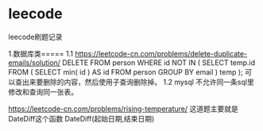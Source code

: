 # leecode
leecode刷题记录

1.数据库类=====
1.1 https://leetcode-cn.com/problems/delete-duplicate-emails/solution/
DELETE 
FROM
	person 
WHERE
	id NOT IN ( SELECT temp.id FROM ( SELECT min( id ) AS id FROM person GROUP BY email ) temp );
可以查出来要删除的内容，然后使用子查询删除掉。
1.2 mysql 不允许同一条sql里 修改和查询同一张表。

https://leetcode-cn.com/problems/rising-temperature/
这道题主要就是DateDiff这个函数 DateDiff(起始日期,结束日期)
